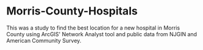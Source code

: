# Morris-County-Hospitals
This was a study to find the best location for a new hospital in Morris County using ArcGIS' Network Analyst tool and public data from NJGIN and American Community Survey.
